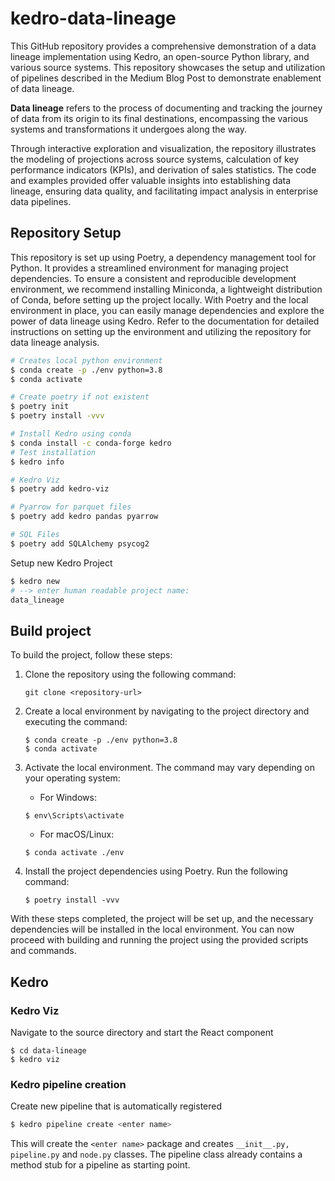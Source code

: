 # kedro-data-lineage

This GitHub repository provides a comprehensive demonstration of a data lineage implementation using Kedro, an open-source Python library, and various source systems. This repository showcases the setup and utilization of pipelines described in the Medium Blog Post to demonstrate enablement of data lineage.

**Data lineage** refers to the process of documenting and tracking the journey of data from its origin to its final destinations, encompassing the various systems and transformations it undergoes along the way.

Through interactive exploration and visualization, the repository illustrates the modeling of projections across source systems, calculation of key performance indicators (KPIs), and derivation of sales statistics. The code and examples provided offer valuable insights into establishing data lineage, ensuring data quality, and facilitating impact analysis in enterprise data pipelines.


## Repository Setup

This repository is set up using Poetry, a dependency management tool for Python. It provides a streamlined environment for managing project dependencies. To ensure a consistent and reproducible development environment, we recommend installing Miniconda, a lightweight distribution of Conda, before setting up the project locally. With Poetry and the local environment in place, you can easily manage dependencies and explore the power of data lineage using Kedro. Refer to the documentation for detailed instructions on setting up the environment and utilizing the repository for data lineage analysis.
```bash
# Creates local python environment
$ conda create -p ./env python=3.8
$ conda activate

# Create poetry if not existent
$ poetry init
$ poetry install -vvv

# Install Kedro using conda
$ conda install -c conda-forge kedro
# Test installation
$ kedro info

# Kedro Viz
$ poetry add kedro-viz

# Pyarrow for parquet files
$ poetry add kedro pandas pyarrow 

# SQL Files
$ poetry add SQLAlchemy psycog2
```

Setup new Kedro Project
```bash
$ kedro new
# --> enter human readable project name: 
data_lineage
```
## Build project
To build the project, follow these steps:

1. Clone the repository using the following command:
    ```
    git clone <repository-url>
    ```

2. Create a local environment by navigating to the project directory and executing the command:
    ```
    $ conda create -p ./env python=3.8
    $ conda activate
    ```

3. Activate the local environment. The command may vary depending on your operating system:
   - For Windows:
   ```
   $ env\Scripts\activate
   ```
   - For macOS/Linux:
   ```
   $ conda activate ./env
   ```

4. Install the project dependencies using Poetry. Run the following command:
    ```
    $ poetry install -vvv
    ```

With these steps completed, the project will be set up, and the necessary dependencies will be installed in the local environment. You can now proceed with building and running the project using the provided scripts and commands.

## Kedro

### Kedro Viz
Navigate to the source directory and start the React component
````
$ cd data-lineage
$ kedro viz
````
### Kedro pipeline creation
Create new pipeline that is automatically registered
```bash
$ kedro pipeline create <enter name>
```
This will create the `<enter name>` package and creates `__init__.py, pipeline.py` and `node.py` classes. The pipeline class already contains a method stub for a pipeline as starting point. 

